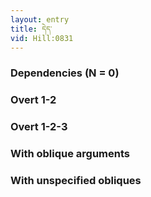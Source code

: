 ```yaml
---
layout: entry
title: དེད་
vid: Hill:0831
---
```

### Dependencies (N = 0)


### Overt 1-2


### Overt 1-2-3


### With oblique arguments


### With unspecified obliques
